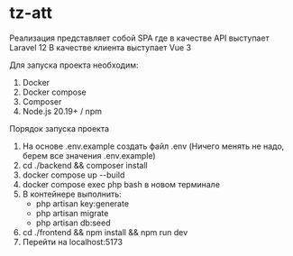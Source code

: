 # tz-att

Реализация представляет собой SPA где в качестве API выступает Laravel 12
В качестве клиента выступает Vue 3 

Для запуска проекта необходим:
1. Docker
2. Docker compose
3. Composer
4. Node.js 20.19+ / npm

Порядок запуска проекта

1. На основе .env.example создать файл .env (Ничего менять не надо, берем все значения .env.example)
2. cd ./backend && composer install
3. docker compose up --build
4. docker compose exec php bash в новом терминале
5. В контейнере выполнить: 
   - php artisan key:generate
   - php artisan migrate
   - php artisan db:seed
6. cd ./frontend && npm install && npm run dev
7. Перейти на localhost:5173